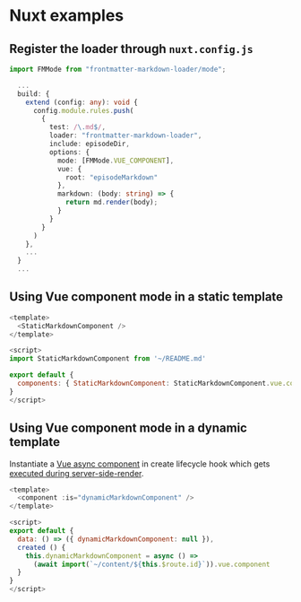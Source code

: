 # Nuxt examples

## Register the loader through `nuxt.config.js`

```ts
import FMMode from "frontmatter-markdown-loader/mode";

  ...
  build: {
    extend (config: any): void {
      config.module.rules.push(
        {
          test: /\.md$/,
          loader: "frontmatter-markdown-loader",
          include: episodeDir,
          options: {
            mode: [FMMode.VUE_COMPONENT],
            vue: {
              root: "episodeMarkdown"
            },
            markdown: (body: string) => {
              return md.render(body);
            }
          }
        }
      )
    },
    ...
  }
  ...
```

## Using Vue component mode in a static template

```js
<template>
  <StaticMarkdownComponent />
</template>

<script>
import StaticMarkdownComponent from '~/README.md'

export default {
  components: { StaticMarkdownComponent: StaticMarkdownComponent.vue.component }
}
</script>
```

## Using Vue component mode in a dynamic template

Instantiate a [Vue async component](https://vuejs.org/v2/guide/components-dynamic-async.html#Async-Components) in create lifecycle hook which gets [executed during server-side-render](https://ssr.vuejs.org/guide/universal.html#data-reactivity-on-the-server).

```js
<template>
  <component :is="dynamicMarkdownComponent" />
</template>

<script>
export default {
  data: () => ({ dynamicMarkdownComponent: null }),
  created () {
    this.dynamicMarkdownComponent = async () =>
      (await import(`~/content/${this.$route.id}`)).vue.component
  }
}
</script>
```